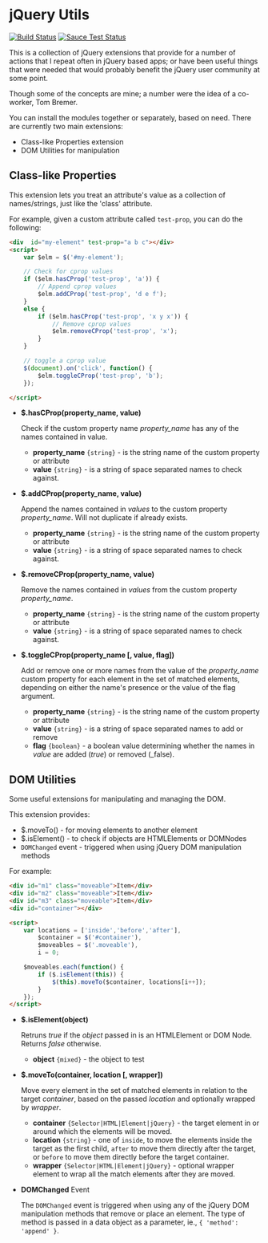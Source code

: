 # jQuery Utils  
[![Build Status](https://travis-ci.org/datchley/jquery-utils.svg?branch=master)](https://travis-ci.org/datchley/jquery-utils)
[![Sauce Test Status](https://saucelabs.com/browser-matrix/datchley.svg)](https://saucelabs.com/u/datchley)

This is a collection of jQuery extensions that provide for a number of
actions that I repeat often in jQuery based apps; or have been useful
things that were needed that would probably benefit the jQuery user 
community at some point.

Though some of the concepts are mine; a number were the idea of a co-worker,
Tom Bremer.

You can install the modules together or separately, based on need. There are
currently two main extensions:

+ Class-like Properties extension
+ DOM Utilities for manipulation

## Class-like Properties
This extension lets you treat an attribute's value as a collection of names/strings, 
just like the 'class' attribute. 

For example, given a custom attribute called `test-prop`, you can do the following:

```html
<div  id="my-element" test-prop="a b c"></div>
<script>
    var $elm = $('#my-element');

    // Check for cprop values
    if ($elm.hasCProp('test-prop', 'a')) {
        // Append cprop values
        $elm.addCProp('test-prop', 'd e f');
    }
    else {
        if ($elm.hasCProp('test-prop', 'x y x')) {
            // Remove cprop values
            $elm.removeCProp('test-prop', 'x');
        }
    }

    // toggle a cprop value
    $(document).on('click', function() {
        $elm.toggleCProp('test-prop', 'b');
    });

</script>
```

+ **$.hasCProp(property_name, value)**

  Check if the custom property name _property_name_ has any of the names
  contained in value.
  - **property_name** `{string}` - is the string name of the custom property or attribute
  - **value** `{string}` - is a string of space separated names to check against.

+ **$.addCProp(property_name, value)**
 
  Append the names contained in _values_ to the custom property _property_name_. Will not
  duplicate if already exists.
  - **property_name** `{string}` - is the string name of the custom property or attribute
  - **value** `{string}` - is a string of space separated names to check against.
  
+ **$.removeCProp(property_name, value)**

  Remove the names contained in _values_ from the custom property _property_name_.
  - **property_name** `{string}` - is the string name of the custom property or attribute
  - **value** `{string}` - is a string of space separated names to check against.
  
+ **$.toggleCProp(property_name [, value, flag])**

  Add or remove one or more names from the value of the _property_name_ custom property for each 
  element in the set of matched elements, depending on either the name's presence or the value of the flag argument.
  - **property_name** `{string}` - is the string name of the custom property or attribute
  - **value** `{string}` - is a string of space separated names to add or remove
  - **flag** `{boolean}` - a boolean value determining whether the names in _value_ are added (_true_)
    or removed (_false).
  
  
## DOM Utilities
Some useful extensions for manipulating and managing the DOM.

This extension provides:
+ $.moveTo() - for moving elements to another element
+ $.isElement() - to check if objects are HTMLElements or DOMNodes
+ `DOMChanged` event - triggered when using jQuery DOM manipulation methods

For example:

```html
<div id="m1" class="moveable">Item</div>
<div id="m2" class="moveable">Item</div>
<div id="m3" class="moveable">Item</div>
<div id="container"></div>

<script>
    var locations = ['inside','before','after'],
        $container = $('#container'),
        $moveables = $('.moveable'),
        i = 0;

    $moveables.each(function() {
        if ($.isElement(this)) {
            $(this).moveTo($container, locations[i++]);
        }
    });
</script>
```
+ **$.isElement(object)**

  Retruns _true_ if the _object_ passed in is an HTMLElement or DOM Node. Returns
  _false_ otherwise.
  - **object** `{mixed}` - the object to test

+ **$.moveTo(container, location [, wrapper])**
 
  Move every element in the set of matched elements in relation to the target
  _container_, based on the passed _location_ and optionally wrapped by _wrapper_.
  - **container** `{Selector|HTML|Element|jQuery}` - the target element in or around
    which the elements will be moved.
  - **location** `{string}` - one of `inside`, to move the elements inside the target
    as the first child, `after` to move them directly after the target,  or `before` 
    to move them directly before the target container.
  - **wrapper** `{Selector|HTML|Element|jQuery}` - optional wrapper element to wrap
    all the match elements after they are moved.

+ **DOMChanged** Event

  The `DOMChanged` event is triggered when using any of the jQuery DOM manipulation
  methods that remove or place an element.  The type of method is passed in a data
  object as a parameter, ie., `{ 'method': 'append' }`.
  


